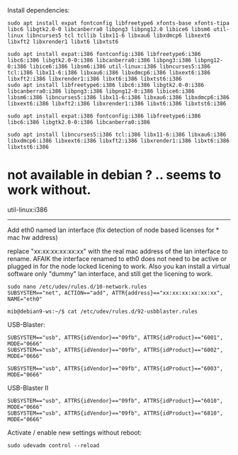 Install dependencies:

    sudo apt install expat fontconfig libfreetype6 xfonts-base xfonts-tipa libc6 libgtk2.0-0 libcanberra0 libpng3 libpng12.0 libice6 libsm6 util-linux libncurses5 tcl tcllib libx11-6 libxau6 libxdmcp6 libxext6 libxft2 libxrender1 libxt6 libxtst6

    sudo apt install expat:i386 fontconfig:i386 libfreetype6:i386 libc6:i386 libgtk2.0-0:i386 libcanberra0:i386 libpng3:i386 libpng12-0:i386 libice6:i386 libsm6:i386 util-linux:i386 libncurses5:i386 tcl:i386 libx11-6:i386 libxau6:i386 libxdmcp6:i386 libxext6:i386 libxft2:i386 libxrender1:i386 libxt6:i386 libxtst6:i386
    sudo apt install libfreetype6:i386 libc6:i386 libgtk2.0-0:i386 libcanberra0:i386 libpng3:i386 libpng12-0:i386 libice6:i386 libsm6:i386 libncurses5:i386 libx11-6:i386 libxau6:i386 libxdmcp6:i386 libxext6:i386 libxft2:i386 libxrender1:i386 libxt6:i386 libxtst6:i386

    sudo apt install expat:i386 fontconfig:i386 libfreetype6:i386 libc6:i386 libgtk2.0-0:i386 libcanberra0:i386

    sudo apt install libncurses5:i386 tcl:i386 libx11-6:i386 libxau6:i386 libxdmcp6:i386 libxext6:i386 libxft2:i386 libxrender1:i386 libxt6:i386 libxtst6:i386

   # not available in debian ? .. seems to work without.
   util-linux:i386

----

Add eth0 named lan interface (fix detection of node based licenses for * mac hw address)

replace "xx:xx:xx:xx:xx:xx"  with the real mac address of the lan interface to rename.
AFAIK the interface renamed to eth0 does not need to be active or plugged in for the
node locked licening to work. Also you kan install a virtual software only "dummy" 
lan interface, and still get the licening to work.

    sudo nano /etc/udev/rules.d/10-network.rules
    SUBSYSTEM=="net", ACTION=="add", ATTR{address}=="xx:xx:xx:xx:xx:xx", NAME="eth0"

    mib@debian9-ws:~/$ cat /etc/udev/rules.d/92-usbblaster.rules

USB-Blaster:

    SUBSYSTEM=="usb", ATTRS{idVendor}=="09fb", ATTRS{idProduct}=="6001", MODE="0666"
    SUBSYSTEM=="usb", ATTRS{idVendor}=="09fb", ATTRS{idProduct}=="6002", MODE="0666"

    SUBSYSTEM=="usb", ATTRS{idVendor}=="09fb", ATTRS{idProduct}=="6003", MODE="0666"

USB-Blaster II

    SUBSYSTEM=="usb", ATTRS{idVendor}=="09fb", ATTRS{idProduct}=="6010", MODE="0666"
    SUBSYSTEM=="usb", ATTRS{idVendor}=="09fb", ATTRS{idProduct}=="6810", MODE="0666"

Activate / enable new settings without reboot:

    sudo udevadm control --reload
